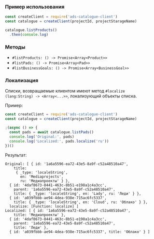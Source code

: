 ### Пример использования

``` javascript
const createClient = require('ads-catalogue-client')
const catalogue = createClient(projectId, projectStarageName)

catalogue.listProducts()
  .then(console.log)
```

### Методы

- `#listProducts: () -> Promise<Array<Product>>`
- `#listPads: () -> Promise<Array<Pad>>`
- `#listBusinessGoals: () -> Promise<Array<BusinessGoal>>`

### Локализация

Списки, возвращаемые клиентом имеют метод `#localize (lang:String) -> <Array<...>>`, локализующий объекты списка.

Пример:

``` javascript
const createClient = require('ads-catalogue-client')
const catalogue = createClient(projectId, projectStarageName)

;(async () => {
  const pads = await catalogue.listPads()
  console.log('Original:', pads)
  console.log('Localized:', pads.localize('ru'))
})()
```

Результат:

```
Original: [ { id: '1a6a5596-ea72-43e5-8a9f-c52a48510a47',
    title:
     { _type: 'localeString',
       en: 'Mediaprojects',
       ru: 'Медиапроекты' } },
  { id: '4daf8673-8441-463c-8b51-e198a1c4a3cc',
    parent: '1a6a5596-ea72-43e5-8a9f-c52a48510a47',
    title: { _type: 'localeString', en: 'Lady', ru: 'Леди' } },
  { id: 'a039fbbb-ae94-4dea-938e-715ac6fc5337',
    title: { _type: 'localeString', en: 'Cloud', ru: 'Облако' } },
  localize: [Function: localize] ]
Localized: [ { id: '1a6a5596-ea72-43e5-8a9f-c52a48510a47',
    title: 'Медиапроекты' },
  { id: '4daf8673-8441-463c-8b51-e198a1c4a3cc',
    parent: '1a6a5596-ea72-43e5-8a9f-c52a48510a47',
    title: 'Леди' },
  { id: 'a039fbbb-ae94-4dea-938e-715ac6fc5337', title: 'Облако' } ]
```